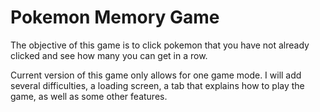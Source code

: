 # Pokemon Memory Game

The objective of this game is to click pokemon that you have not already clicked and see how many you can get in a row. 

Current version of this game only allows for one game mode. I will add several difficulties, a loading screen, a tab that explains how to play the game, as well as some other features. 